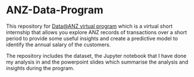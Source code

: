 # ANZ-Data-Program
This repository for [Data@ANZ virtual program](https://www.theforage.com/virtual-internships/prototype/ZLJCsrpkHo9pZBJNY/Data%40ANZ%20Program) which is a virtual short internship that allows you explore ANZ records of transactions over a short period to provide some useful insights and create a predictive model to identify the annual salary of the customers. 

The repository includes the dataset, the Jupyter notebook that I have done my analysis in and the powerpoint slides which summarise the analysis and insights during the program.
